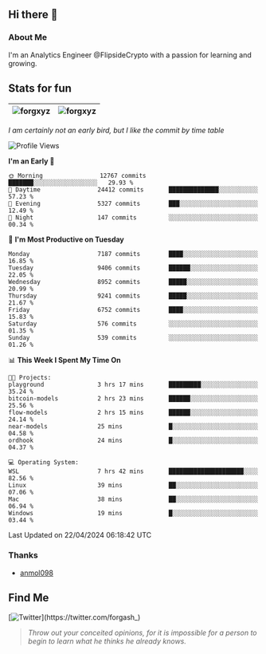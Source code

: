 ## Hi there 👋

### About Me

I'm an Analytics Engineer @FlipsideCrypto with a passion for learning and growing.
  
## Stats for fun

| <img align="center" src="https://github-readme-streak-stats.herokuapp.com/?user=forgxyz&theme=tokyonight" alt="forgxyz" /> | <img align="center" src="https://github-readme-stats.vercel.app/api?username=forgxyz&theme=tokyonight&show_icons=true" alt="forgxyz" /> |
| ------------- |------------- |

*I am certainly not an early bird, but I like the commit by time table*  

<!--START_SECTION:waka-->
![Profile Views](http://img.shields.io/badge/Profile%20Views-0-blue)

**I'm an Early 🐤** 

```text
🌞 Morning                12767 commits       ███████░░░░░░░░░░░░░░░░░░   29.93 % 
🌆 Daytime                24412 commits       ██████████████░░░░░░░░░░░   57.23 % 
🌃 Evening                5327 commits        ███░░░░░░░░░░░░░░░░░░░░░░   12.49 % 
🌙 Night                  147 commits         ░░░░░░░░░░░░░░░░░░░░░░░░░   00.34 % 
```
📅 **I'm Most Productive on Tuesday** 

```text
Monday                   7187 commits        ████░░░░░░░░░░░░░░░░░░░░░   16.85 % 
Tuesday                  9406 commits        ██████░░░░░░░░░░░░░░░░░░░   22.05 % 
Wednesday                8952 commits        █████░░░░░░░░░░░░░░░░░░░░   20.99 % 
Thursday                 9241 commits        █████░░░░░░░░░░░░░░░░░░░░   21.67 % 
Friday                   6752 commits        ████░░░░░░░░░░░░░░░░░░░░░   15.83 % 
Saturday                 576 commits         ░░░░░░░░░░░░░░░░░░░░░░░░░   01.35 % 
Sunday                   539 commits         ░░░░░░░░░░░░░░░░░░░░░░░░░   01.26 % 
```


📊 **This Week I Spent My Time On** 

```text
🐱‍💻 Projects: 
playground               3 hrs 17 mins       █████████░░░░░░░░░░░░░░░░   35.24 % 
bitcoin-models           2 hrs 23 mins       ██████░░░░░░░░░░░░░░░░░░░   25.56 % 
flow-models              2 hrs 15 mins       ██████░░░░░░░░░░░░░░░░░░░   24.14 % 
near-models              25 mins             █░░░░░░░░░░░░░░░░░░░░░░░░   04.58 % 
ordhook                  24 mins             █░░░░░░░░░░░░░░░░░░░░░░░░   04.37 % 

💻 Operating System: 
WSL                      7 hrs 42 mins       █████████████████████░░░░   82.56 % 
Linux                    39 mins             ██░░░░░░░░░░░░░░░░░░░░░░░   07.06 % 
Mac                      38 mins             ██░░░░░░░░░░░░░░░░░░░░░░░   06.94 % 
Windows                  19 mins             █░░░░░░░░░░░░░░░░░░░░░░░░   03.44 % 
```


 Last Updated on 22/04/2024 06:18:42 UTC
<!--END_SECTION:waka-->

### Thanks
 - [anmol098](https://github.com/anmol098/waka-readme-stats/)
  
## Find Me
[![Twitter](https://img.shields.io/twitter/url/https/twitter.com/forgash_.svg?style=social&label=Follow%20%40forgash_)](https://twitter.com/forgash_)


> *Throw out your conceited opinions, for it is impossible for a person to begin to learn what he thinks he already knows.* 
